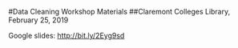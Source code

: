 #Data Cleaning Workshop Materials
##Claremont Colleges Library, February 25, 2019

Google slides: http://bit.ly/2Eyg9sd
